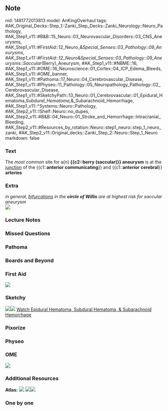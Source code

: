 ## Note
nid: 1481772013813
model: AnKingOverhaul
tags: #AK_Original_Decks::Step_1::Zanki_Step_Decks::Zanki_Neurology::Neuro_Pathology, #AK_Step1_v11::#B&B::15_Neuro::03_Neurovascular_Disorders::03_CNS_Aneurysms, #AK_Step1_v11::#FirstAid::12_Neuro_&_Special_Senses::03_Pathology::09_Aneurysms, #AK_Step1_v11::#FirstAid::12_Neuro_&_Special_Senses::03_Pathology::09_Aneurysms::Saccular_(Berry)_Aneurysm, #AK_Step1_v11::#NBME::16, #AK_Step1_v11::#OME::16_Neuroscience::01_Cortex::04_ICP_Edema_Bleeds, #AK_Step1_v11::#OME_banner, #AK_Step1_v11::#Pathoma::17_Neuro::04_Cerebrovascular_Disease, #AK_Step1_v11::#Physeo::11_Pathology::05_Neuropathology_Pathology::02_Cerebrovascular_Disease, #AK_Step1_v11::#SketchyPath::13_Neuro::01_Cerebrovascular::01_Epidural_Hematoma,_Subdural_Hematoma,_&_Subarachnoid_Hemorrhage, #AK_Step1_v11::^Systems::Neuro::Pathology, #AK_Step2_v11::!Shelf::Neuro::no_dupes, #AK_Step2_v11::#B&B::04_Neuro::01_Stroke_and_Hemorrhage::Intracranial_Bleeding, #AK_Step2_v11::#Resources_by_rotation::Neuro::step1_neuro::step_1_neuro_zanki, #AK_Step2_v11::Original_decks::Zanki_Step_2::Neuro::Step_1_Neuro
markdown: false

### Text
<div>
  The <i>most common</i> site for a(n) <b>{{c2::berry (saccular)}}
  aneurysm</b> is at the <u>junction</u> of the
  {{c1::<b>anterior</b> <b>communicating</b>}} and
  {{c1::<b>anterior</b> <b>cerebral</b>}} <b>arteries</b>
</div>

### Extra
<div>
  <i>in general, <u>bifurcations</u> in the <b>circle of Willis</b>
  are at highest risk for saccular aneurysm</i>
</div>
<div><img src="paste-385438955078071.jpg"></div>

### Lecture Notes


### Missed Questions


### Pathoma


### Boards and Beyond


### First Aid
<img src="tmpT8jCxU.png">

### Sketchy
<img src=
"Screen%20Shot%202019-9-16%20at%2010.02.18%20PM_1566160514431.jpg"><img src="Zoverall%20picture%20(65)_1566160514431.JPG">
<a href=
"https://dashboard.sketchy.com/study/medical/courses/medical-pathophysiology/units/medical-pathophysiology-neuro/videos/medical-pathophysiology-neuro-cerebrovascular-epidural-hematoma-subdural-hematoma-and-subarachnoid-hemorrhage?utm_source=anki&utm_medium=partnership&utm_campaign=february_update&utm_content=medical">
Watch Epidural Hematoma, Subdural Hematoma, & Subarachnoid
Hemorrhage</a>

### Pixorize


### Physeo


### OME
<div class="ome-widget">
  <a href="https://onlinemeded.org?ref=anki"><img src=
  "_OME_AnkiFlashcards_General_7.png"></a>
</div>

### Additional Resources
<b>Atlas:</b> <img src="tmpHBh_Sx.png" class="resizer"> <img src=
"tmpuhlqI0.png" class="resizer"><img src=
"Screen%20Shot%202019-10-01%20at%2010.22.52%20AM.png" class=
"resizer">

### One by one

